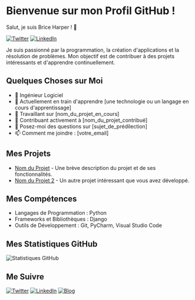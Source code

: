 # Bienvenue sur mon Profil GitHub !

Salut, je suis Brice Harper ! 👋

[![Twitter](https://img.shields.io/twitter/follow/mdubois1002?label=Twitter&style=social)]([lien_vers_votre_profil_twitter](https://twitter.com/mdubois1002))
[![LinkedIn](https://img.shields.io/badge/LinkedIn-Connect-blue)]([[lien_vers_votre_profil_linkedin](https://www.linkedin.com/in/%F0%9D%99%88%F0%9D%99%9E%F0%9D%99%98%F0%9D%99%9D%F0%9D%99%96%C3%AB%F0%9D%99%A1-%F0%9D%98%BF%F0%9D%99%90%F0%9D%98%BD%F0%9D%99%8A%F0%9D%99%84%F0%9D%99%8E-b230b4162/)])

Je suis passionné par la programmation, la création d'applications et la résolution de problèmes. Mon objectif est de contribuer à des projets intéressants et d'apprendre continuellement.

## Quelques Choses sur Moi

- 💼 Ingénieur Logiciel
- 🌱 Actuellement en train d'apprendre [une technologie ou un langage en cours d'apprentissage]
- 🔭 Travaillant sur [nom_du_projet_en_cours]
- 🚀 Contribuant activement à [nom_du_projet_contribué]
- 💬 Posez-moi des questions sur [sujet_de_prédilection]
- 📫 Comment me joindre : [votre_email]

## Mes Projets

- [Nom du Projet](lien_vers_le_projet) - Une brève description du projet et de ses fonctionnalités.
- [Nom du Projet 2](lien_vers_le_projet) - Un autre projet intéressant que vous avez développé.

## Mes Compétences

- Langages de Programmation : Python
- Frameworks et Bibliothèques : Django
- Outils de Développement : Git, PyCharm, Visual Studio Code

## Mes Statistiques GitHub

![Statistiques GitHub](https://github-readme-stats.vercel.app/api?username=Brice-Harper&show_icons=true&count_private=true&theme=radical)

## Me Suivre

[![Twitter](lien_vers_votre_profil_twitter)](lien_vers_votre_profil_twitter)
[![LinkedIn](lien_vers_votre_profil_linkedin)](lien_vers_votre_profil_linkedin)
[![Blog](lien_vers_votre_blog)](lien_vers_votre_blog)
